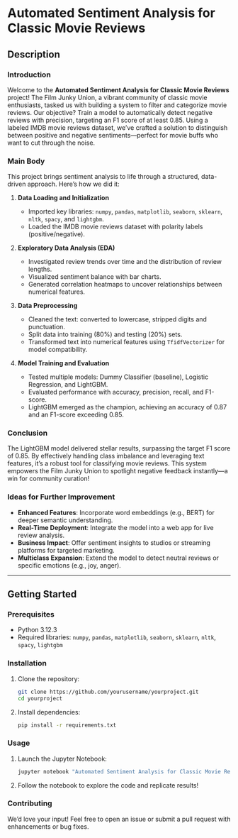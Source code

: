 # Automated Sentiment Analysis for Classic Movie Reviews

## Description

### Introduction
Welcome to the **Automated Sentiment Analysis for Classic Movie Reviews** project! The Film Junky Union, a vibrant community of classic movie enthusiasts, tasked us with building a system to filter and categorize movie reviews. Our objective? Train a model to automatically detect negative reviews with precision, targeting an F1 score of at least 0.85. Using a labeled IMDB movie reviews dataset, we’ve crafted a solution to distinguish between positive and negative sentiments—perfect for movie buffs who want to cut through the noise.

### Main Body
This project brings sentiment analysis to life through a structured, data-driven approach. Here’s how we did it:

1. **Data Loading and Initialization**  
   - Imported key libraries: `numpy`, `pandas`, `matplotlib`, `seaborn`, `sklearn`, `nltk`, `spacy`, and `lightgbm`.  
   - Loaded the IMDB movie reviews dataset with polarity labels (positive/negative).  

2. **Exploratory Data Analysis (EDA)**  
   - Investigated review trends over time and the distribution of review lengths.  
   - Visualized sentiment balance with bar charts.  
   - Generated correlation heatmaps to uncover relationships between numerical features.  

3. **Data Preprocessing**  
   - Cleaned the text: converted to lowercase, stripped digits and punctuation.  
   - Split data into training (80%) and testing (20%) sets.  
   - Transformed text into numerical features using `TfidfVectorizer` for model compatibility.  

4. **Model Training and Evaluation**  
   - Tested multiple models: Dummy Classifier (baseline), Logistic Regression, and LightGBM.  
   - Evaluated performance with accuracy, precision, recall, and F1-score.  
   - LightGBM emerged as the champion, achieving an accuracy of 0.87 and an F1-score exceeding 0.85.  

### Conclusion
The LightGBM model delivered stellar results, surpassing the target F1 score of 0.85. By effectively handling class imbalance and leveraging text features, it’s a robust tool for classifying movie reviews. This system empowers the Film Junky Union to spotlight negative feedback instantly—a win for community curation!

### Ideas for Further Improvement
- **Enhanced Features**: Incorporate word embeddings (e.g., BERT) for deeper semantic understanding.  
- **Real-Time Deployment**: Integrate the model into a web app for live review analysis.  
- **Business Impact**: Offer sentiment insights to studios or streaming platforms for targeted marketing.  
- **Multiclass Expansion**: Extend the model to detect neutral reviews or specific emotions (e.g., joy, anger).  

---

## Getting Started

### Prerequisites
- Python 3.12.3  
- Required libraries: `numpy`, `pandas`, `matplotlib`, `seaborn`, `sklearn`, `nltk`, `spacy`, `lightgbm`  

### Installation
1. Clone the repository:  
   ```bash
   git clone https://github.com/yourusername/yourproject.git
   cd yourproject
2. Install dependencies:
   ```bash
   pip install -r requirements.txt
### Usage
1. Launch the Jupyter Notebook:
   ```bash
   jupyter notebook "Automated Sentiment Analysis for Classic Movie Reviews.ipynb"
2. Follow the notebook to explore the code and replicate results!

### Contributing
We’d love your input! Feel free to open an issue or submit a pull request with enhancements or bug fixes.

